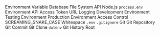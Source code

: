 Environment Variable
Database
File System
API
Node.js
`process.env`
Environment
API Access Token
URL
Logging
Development Environment
Testing Environment
Production Environment
Access Control
SCREAMING_SNAKE_CASE
Whitespace
`.env`
`.gitignore`
Git
Git Repository
Git Commit
Git Clone
`dotenv`
Git History
Root
